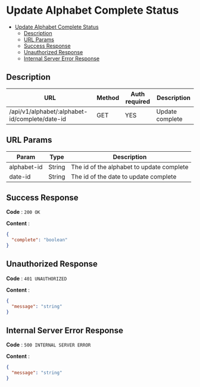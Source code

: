 # Update Alphabet Complete Status

<!--toc:start-->

- [Update Alphabet Complete Status](#update-alphabet-complete-status)
  - [Description](#description)
  - [URL Params](#url-params)
  - [Success Response](#success-response)
  - [Unauthorized Response](#unauthorized-response)
  - [Internal Server Error Response](#internal-server-error-response)
  <!--toc:end-->

## Description

| URL                                            | Method | Auth required | Description     |
| ---------------------------------------------- | ------ | ------------- | --------------- |
| /api/v1/alphabet/:alphabet-id/complete/date-id | GET    | YES           | Update complete |

## URL Params

| Param       | Type   | Description                               |
| ----------- | ------ | ----------------------------------------- |
| alphabet-id | String | The id of the alphabet to update complete |
| date-id     | String | The id of the date to update complete     |

## Success Response

**Code** : `200 OK`

**Content** :

```json
{
  "complete": "boolean"
}
```

## Unauthorized Response

**Code** : `401 UNAUTHORIZED`

**Content** :

```json
{
  "message": "string"
}
```

## Internal Server Error Response

**Code** : `500 INTERNAL SERVER ERROR`

**Content** :

```json
{
  "message": "string"
}
```

